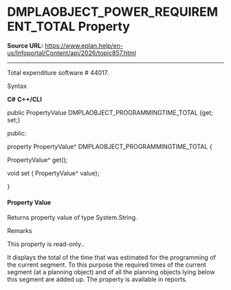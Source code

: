 # DMPLAOBJECT_POWER_REQUIREMENT_TOTAL Property

**Source URL:** https://www.eplan.help/en-us/Infoportal/Content/api/2026/topic857.html

---

Total expenditure software # 44017.

Syntax

**C#**
**C++/CLI**


public PropertyValue DMPLAOBJECT_PROGRAMMINGTIME_TOTAL {get; set;}

public:

property PropertyValue^ DMPLAOBJECT_PROGRAMMINGTIME_TOTAL {

   PropertyValue^ get();

   void set (    PropertyValue^ value);

}


#### Property Value

Returns property value of type System.String.

Remarks

This property is read-only..

It displays the total of the time that was estimated for the programming of the current segment. To this purpose the required times of the current segment (at a planning object) and of all the planning objects lying below this segment are added up. The property is available in reports.
